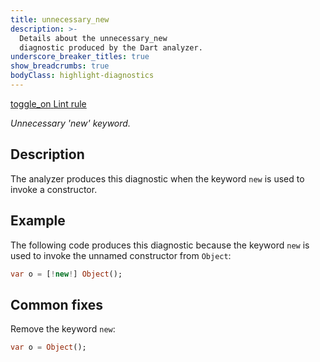 ```yaml
---
title: unnecessary_new
description: >-
  Details about the unnecessary_new
  diagnostic produced by the Dart analyzer.
underscore_breaker_titles: true
show_breadcrumbs: true
bodyClass: highlight-diagnostics
---
```


<div class="tags">
  <a class="tag-label"
      href="/tools/linter-rules/unnecessary_new"
      title="Learn about the lint rule that enables this diagnostic."
      aria-label="Learn about the lint rule that enables this diagnostic."
      target="_blank">
    <span class="material-symbols" aria-hidden="true">toggle_on</span>
    <span>Lint rule</span>
  </a>
</div>

_Unnecessary 'new' keyword._

## Description

The analyzer produces this diagnostic when the keyword `new` is used to
invoke a constructor.

## Example

The following code produces this diagnostic because the keyword `new` is
used to invoke the unnamed constructor from `Object`:

```dart
var o = [!new!] Object();
```

## Common fixes

Remove the keyword `new`:

```dart
var o = Object();
```
